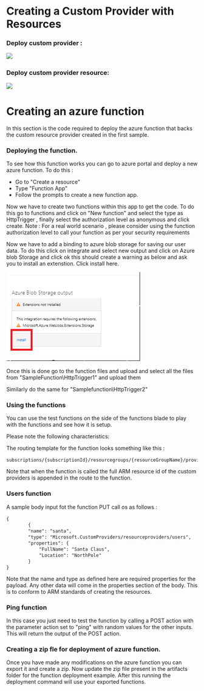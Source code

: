 # Creating a Custom Provider with Resources


### Deploy custom provider :
<a href="https://portal.azure.com/#create/Microsoft.Template/uri/https%3A%2F%2Fraw.githubusercontent.com%2FAzure%2azure-custom-providers%2Fmaster%2FSampleFunctions%2FCSharpSimpleProvider%2Fazuredeploy.json" target="_blank">
    <img src="http://azuredeploy.net/deploybutton.png"/> 
</a>

### Deploy custom provider resource:
<a href="https://portal.azure.com/#create/Microsoft.Template/uri/https%3A%2F%2Fraw.githubusercontent.com%2FAzure%2azure-custom-providers%2Fmaster%2FSampleFunctions%2FCSharpSimpleProvider%2Fazuredeploy.customresource.json" target="_blank">
    <img src="http://azuredeploy.net/deploybutton.png"/> 
</a>


# Creating an azure function 

In this section is the code required to deploy the azure function that backs the custom resource provider created in the first sample. 

### Deploying the function. 

To see how this function works you can go to azure portal and deploy a new azure function. To do this : 
- Go to "Create a resource"
- Type "Function App"
- Follow the prompts to create a new function app. 

Now we have to create two functions within this app to get the code. To do this go to functions and click on "New function" and select the type as HttpTrigger , finally select the authorization level as anonymous and click create.
Note : For a real world scenario , please consider using the function authorization level to call your function as per your security requirements

Now we have to add a binding to azure blob storage for saving our user data. To do this click on integrate and select new output and click on Azure blob Storage and click ok this should create a warning as below and ask you to install an extenstion. Click install here. 

![](Artifacts/images/extensioninstall.png)


Once this is done go to the function files and upload and select all the files from "SampleFunction\HttpTrigger1" and upload them 

Similarly do the same for "Samplefunction\HttpTrigger2"


### Using the functions 

You can use the test functions on the side of the functions blade to play with the functions and see how it is setup. 

Please note the following characteristics: 

The routing template for the function looks something like this : 

```
subscriptions/{subscriptionId}/resourcegroups/{resourceGroupName}/providers/Microsoft.CustomProviders/resourceproviders/{minirpname}/{action}/{name}
```

Note that when the  function is called the full ARM resource id of the custom providers is appended in the route to the function. 


### Users function

A sample body input fot the function PUT call os as follows : 

```
{
        {
        "name": "santa",
        "type": "Microsoft.CustomProviders/resourceproviders/users",
        "properties": {
            "FullName": "Santa Claus",
            "Location": "NorthPole"
        }
}
```

Note that the name and type as defined here are required properties for the payload. Any other data will come in the properties section of the body. This is to conform to ARM standards of creating the resources. 

### Ping function
In this case you just need to test the function by calling a POST action with the parameter action set to "ping" with random values for the other inputs. This will return the output of the POST action. 

### Creating a zip fle for deployment of azure function. 
Once you have made any modifications on the azure function you can export it and create a zip. Now update the zip file present in the artifacts folder for the function deployment example. After this running the deployment command will use your exported functions.
